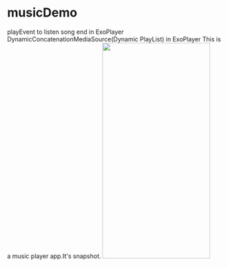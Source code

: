 # musicDemo
playEvent to listen song end in ExoPlayer
DynamicConcatenationMediaSource(Dynamic PlayList) in ExoPlayer 
This is a music player app.It's snapshot.
<a href="url"><img src="https://github.com/FightJames/blog/blob/master/musicDemo/main_page.jpg" align="bottom" height="500" width="250" ></a>
